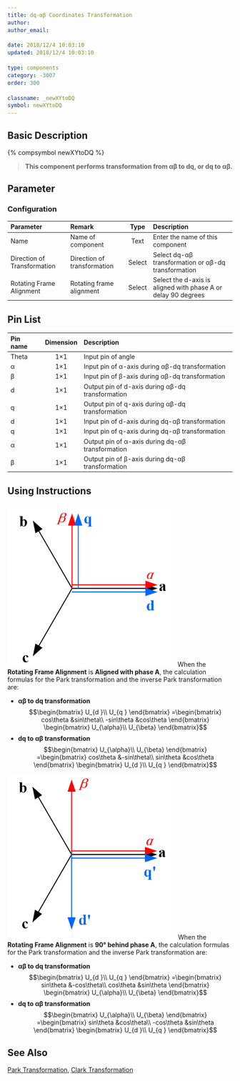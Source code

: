 ```yaml
---
title: dq-αβ Coordinates Transformation
author: 
author_email:

date: 2018/12/4 10:03:10
updated: 2018/12/4 10:03:10

type: components
category: -3007
order: 300

classname: _newXYtoDQ
symbol: newXYtoDQ
---
```

## Basic Description
{% compsymbol newXYtoDQ %}

> **This component performs transformation from αβ to dq, or dq to αβ.**

## Parameter
### Configuration
| Parameter | Remark | Type | Description |
| :-------------------------- | :--------- | :---: | :------------------------------------ |
| Name | Name of component | Text  | Enter the name of this component |
| Direction of Transformation | Direction of transformation | Select | Select dq-αβ transformation or αβ-dq transformation |
| Rotating Frame Alignment | Rotating frame alignment | Select | Select the d-axis is aligned with phase A or delay 90 degrees |


## Pin List

| Pin name | Dimension | Description |
| :----- | :------: | :----------------------- |
| Theta  |   1×1    | Input pin of angle |
| α      |   1×1    | Input pin of α-axis during αβ-dq transformation |
| β      |   1×1    | Input pin of β-axis during αβ-dq transformation |
| d      |   1×1    | Output pin of d-axis during αβ-dq transformation |
| q      |   1×1    | Output pin of q-axis during αβ-dq transformation |
| d      |   1×1    | Input pin of d-axis during dq-αβ transformation |
| q      |   1×1    | Input pin of q-axis during dq-αβ transformation |
| α      |   1×1    | Output pin of α-axis during dq-αβ transformation |
| β      |   1×1    | Output pin of β-axis during dq-αβ transformation |

## Using Instructions

![坐标位置](comp_newXYtoDQ/t1.png "坐标位置")
When the **Rotating Frame Alignment** is **Aligned with phase A**, the calculation formulas for the Park transformation and the inverse Park transformation are: 
+ **αβ to dq transformation**
$$\begin{bmatrix}
U_{d }\\ 
U_{q }
\end{bmatrix}
=\begin{bmatrix}
cos\theta  &sin\theta\\ 
-sin\theta &cos\theta
\end{bmatrix}
\begin{bmatrix}
U_{\alpha}\\ 
U_{\beta} 
\end{bmatrix}$$
+ **dq to αβ transformation**
$$\begin{bmatrix}
U_{\alpha}\\ 
U_{\beta} 
\end{bmatrix}
=\begin{bmatrix}
cos\theta  &-sin\theta\\ 
sin\theta &cos\theta
\end{bmatrix}
\begin{bmatrix}
U_{d }\\ 
U_{q }
\end{bmatrix}$$

![坐标位置](comp_newXYtoDQ/t2.png "坐标位置")
When the **Rotating Frame Alignment** is **90° behind phase A**, the calculation formulas for the Park transformation and the inverse Park transformation are:
+ **αβ to dq transformation**
$$\begin{bmatrix}
U_{d }\\ 
U_{q }
\end{bmatrix}
=\begin{bmatrix}
sin\theta  &-cos\theta\\ 
cos\theta &sin\theta
\end{bmatrix}
\begin{bmatrix}
U_{\alpha}\\ 
U_{\beta} 
\end{bmatrix}$$
+ **dq to αβ transformation**
$$\begin{bmatrix}
U_{\alpha}\\ 
U_{\beta} 
\end{bmatrix}
=\begin{bmatrix}
sin\theta  &cos\theta\\ 
-cos\theta &sin\theta
\end{bmatrix}
\begin{bmatrix}
U_{d }\\ 
U_{q }
\end{bmatrix}$$

## See Also

[Park Transformation](comp_newParkTransform.html), [Clark Transformation](comp_newClarkTransform.html)
